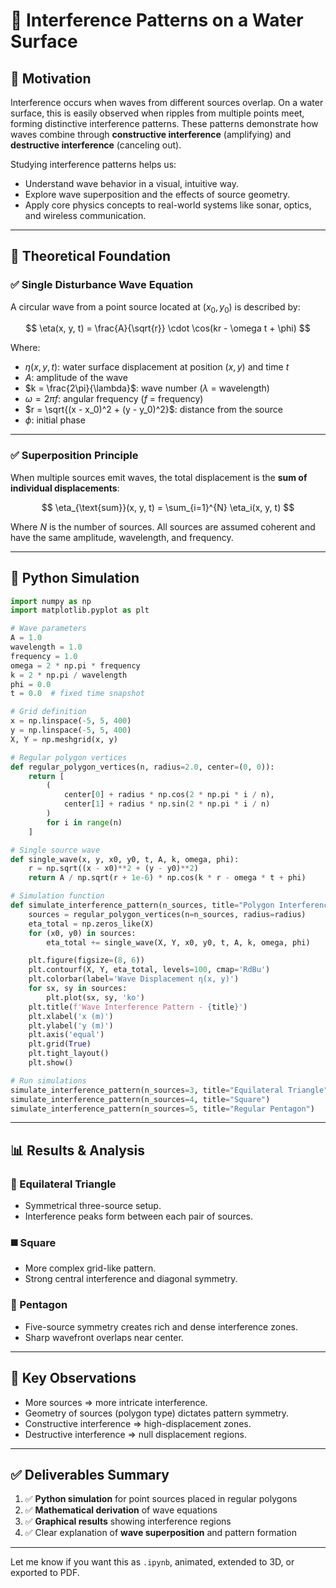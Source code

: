 # 🌊 Interference Patterns on a Water Surface

## 🎯 Motivation

Interference occurs when waves from different sources overlap. On a water surface, this is easily observed when ripples from multiple points meet, forming distinctive interference patterns. These patterns demonstrate how waves combine through **constructive interference** (amplifying) and **destructive interference** (canceling out).

Studying interference patterns helps us:
- Understand wave behavior in a visual, intuitive way.
- Explore wave superposition and the effects of source geometry.
- Apply core physics concepts to real-world systems like sonar, optics, and wireless communication.

---

## 📘 Theoretical Foundation

### ✅ Single Disturbance Wave Equation

A circular wave from a point source located at $(x_0, y_0)$ is described by:

$$
\eta(x, y, t) = \frac{A}{\sqrt{r}} \cdot \cos(kr - \omega t + \phi)
$$

Where:
- $\eta(x, y, t)$: water surface displacement at position $(x, y)$ and time $t$
- $A$: amplitude of the wave  
- $k = \frac{2\pi}{\lambda}$: wave number ($\lambda$ = wavelength)  
- $\omega = 2\pi f$: angular frequency ($f$ = frequency)  
- $r = \sqrt{(x - x_0)^2 + (y - y_0)^2}$: distance from the source  
- $\phi$: initial phase

---

### ✅ Superposition Principle

When multiple sources emit waves, the total displacement is the **sum of individual displacements**:

$$
\eta_{\text{sum}}(x, y, t) = \sum_{i=1}^{N} \eta_i(x, y, t)
$$

Where $N$ is the number of sources. All sources are assumed coherent and have the same amplitude, wavelength, and frequency.

---

## 🧪 Python Simulation

```python
import numpy as np
import matplotlib.pyplot as plt

# Wave parameters
A = 1.0
wavelength = 1.0
frequency = 1.0
omega = 2 * np.pi * frequency
k = 2 * np.pi / wavelength
phi = 0.0
t = 0.0  # fixed time snapshot

# Grid definition
x = np.linspace(-5, 5, 400)
y = np.linspace(-5, 5, 400)
X, Y = np.meshgrid(x, y)

# Regular polygon vertices
def regular_polygon_vertices(n, radius=2.0, center=(0, 0)):
    return [
        (
            center[0] + radius * np.cos(2 * np.pi * i / n),
            center[1] + radius * np.sin(2 * np.pi * i / n)
        )
        for i in range(n)
    ]

# Single source wave
def single_wave(x, y, x0, y0, t, A, k, omega, phi):
    r = np.sqrt((x - x0)**2 + (y - y0)**2)
    return A / np.sqrt(r + 1e-6) * np.cos(k * r - omega * t + phi)

# Simulation function
def simulate_interference_pattern(n_sources, title="Polygon Interference Pattern", radius=2.0, t=0.0):
    sources = regular_polygon_vertices(n=n_sources, radius=radius)
    eta_total = np.zeros_like(X)
    for (x0, y0) in sources:
        eta_total += single_wave(X, Y, x0, y0, t, A, k, omega, phi)

    plt.figure(figsize=(8, 6))
    plt.contourf(X, Y, eta_total, levels=100, cmap='RdBu')
    plt.colorbar(label='Wave Displacement η(x, y)')
    for sx, sy in sources:
        plt.plot(sx, sy, 'ko')
    plt.title(f'Wave Interference Pattern - {title}')
    plt.xlabel('x (m)')
    plt.ylabel('y (m)')
    plt.axis('equal')
    plt.grid(True)
    plt.tight_layout()
    plt.show()

# Run simulations
simulate_interference_pattern(n_sources=3, title="Equilateral Triangle")
simulate_interference_pattern(n_sources=4, title="Square")
simulate_interference_pattern(n_sources=5, title="Regular Pentagon")
```

---

## 📊 Results & Analysis

### 🔺 Equilateral Triangle
- Symmetrical three-source setup.
- Interference peaks form between each pair of sources.

### ◼️ Square
- More complex grid-like pattern.
- Strong central interference and diagonal symmetry.

### 🔷 Pentagon
- Five-source symmetry creates rich and dense interference zones.
- Sharp wavefront overlaps near center.

---

## 🎯 Key Observations

- More sources $\Rightarrow$ more intricate interference.
- Geometry of sources (polygon type) dictates pattern symmetry.
- Constructive interference $\Rightarrow$ high-displacement zones.
- Destructive interference $\Rightarrow$ null displacement regions.

---

## ✅ Deliverables Summary

1. ✅ **Python simulation** for point sources placed in regular polygons  
2. ✅ **Mathematical derivation** of wave equations  
3. ✅ **Graphical results** showing interference regions  
4. ✅ Clear explanation of **wave superposition** and pattern formation

---

Let me know if you want this as `.ipynb`, animated, extended to 3D, or exported to PDF.
